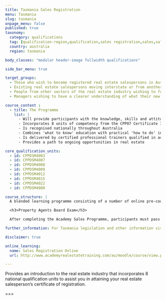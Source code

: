 ```yaml
---
title: Tasmania Sales Registration
menu: Tasmania
slug: tasmania
onpage_menu: false
published: true
taxonomy:
  category: qualifications
  tag: [qualification-region,qualification,sales registration,sales,sales consultants,tasmania]
  country: australia
  region: tasmania

body_classes: "modular header-image fullwidth qualifications"

side_bar_menu: true

target_groups:
  - Those who wish to become registered real estate salespersons in Australia
  - Existing real estate salespersons moving interstate or from another country wishing to register as a salesperson
  - People from other sectors of the real estate industry wishing to further develop their knowledge or skills in specific areas
  - Managers wishing to have a clearer understanding of what their new recruits are learning

course_content :
  - title: The Programme
    list: |
      - Will provide participants with the knowledge, skills and attitudes to build a successful career in real estate sales
      - Incorporates 8 units of competency from the CPP07 Certificate IV in Property Services (Real Estate)
      - Is recognised nationally throughout Australia
      - Combines 'what to know' education with practical 'how to do' instruction
      - Is delivered by certified professional trainers qualified in accelerated learning techniques to enhance learning retention and student engagement
      - Provides a path to ongoing opportunities in real estate

core_qualification_units:
  - id: CPPDSM4003
  - id: CPPDSM4007
  - id: CPPDSM4008
  - id: CPPDSM4009
  - id: CPPDSM4012
  - id: CPPDSM4015
  - id: CPPDSM4022
  - id: CPPDSM4080

course_structure: |
  A blended learning programme consisting of a number of online pre-course tasks, 4 days in class training, one-on-one coaching in the field with the student's office manager with accompanying in the field project work, and then a final 2 days in class training.

  <h3>Property Agents Board Exam</h3>

  After completing the Academy Sales Programme, participants must pass a Tasmanian Property Agents Board examination to gain their salesperson's registration certificate.

further_information: For Tasmania legislation and other information visit [Consumer Affairs and Fair Trading](http://www.consumer.tas.gov.au/property).

disclaimer: true

online_learning:
  name: Sales Registration Online
  url: http://www.academyrealestatetraining.com/au/moodle/course/view.php?id=120

---
```


Provides an introduction to the real estate industry that incorporates 8 national qualification units to assist you in attaining your real estate salesperson’s certificate of registration.

===
